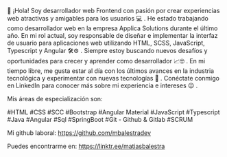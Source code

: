 👋 ¡Hola! Soy desarrollador web Frontend con pasión por crear experiencias web atractivas y amigables para los usuarios 💻 . He estado trabajando como desarrollador web en la empresa Applica Solutions durante el último año. En mi rol actual, soy responsable de diseñar e implementar la interfaz de usuario para aplicaciones web utilizando HTML, SCSS, JavaScript, Typescript y Angular 🛠⚙ . Siempre estoy buscando nuevos desafíos y oportunidades para crecer y aprender como desarrollador 📈🤓 . En mi tiempo libre, me gusta estar al día con los últimos avances en la industria tecnológica y experimentar con nuevas tecnologías 🛴 . Conéctate conmigo en LinkedIn para conocer más sobre mi experiencia e intereses 
 😉 .

Mis áreas de especialización son:

#HTML #CSS #SCC #Bootstrap #Angular Material
#JavaScript #Typescript #Java
#Angular
#Sql #SpringBoot
#Git - Github & Gitlab
#SCRUM

Mi github laboral: https://github.com/mbalestradev

Puedes encontrarme en: https://linktr.ee/matiasbalestra

<!--
**MatiasBalestra/MatiasBalestra** is a ✨ _special_ ✨ repository because its `README.md` (this file) appears on your GitHub profile.

Here are some ideas to get you started:

- 🔭 I’m currently working on ...
- 🌱 I’m currently learning ...
- 👯 I’m looking to collaborate on ...
- 🤔 I’m looking for help with ...
- 💬 Ask me about ...
- 📫 How to reach me: ...
- 😄 Pronouns: ...
- ⚡ Fun fact: ...
-->
